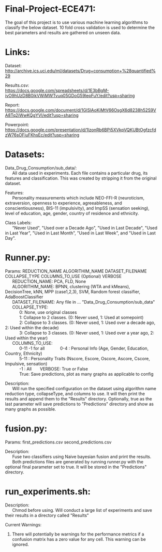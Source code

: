 # Final-Project-ECE471:

The goal of this project is to use various machine learning algorithms to classify the below dataset. 10 fold cross validation is used to determine the best parameters and results are gathered on unseen data.

# Links:
Dataset:<br>
http://archive.ics.uci.edu/ml/datasets/Drug+consumption+%28quantified%29 <br>

Results.csv:<br>
https://docs.google.com/spreadsheets/d/1E3bBgM-ivO9hUzD8B0ikVWiMWTvuq05GDoG59lepFuY/edit?usp=sharing <br>

Report:<br>
https://docs.google.com/document/d/1GISlAoKiMtV66OsgX6d8238h52S9VA8Tq2iWwKQgYVI/edit?usp=sharing <br>

Powerpoint:<br>
https://docs.google.com/presentation/d/1lzonRb6BPj5XVkpVQKUBtOgfzcfdzW76sOFiuFKhsEc/edit?usp=sharing

# Datasets:
Data_Drug_Consumption/sub_data/:<br>
&nbsp;&nbsp;&nbsp;&nbsp;&nbsp;&nbsp;All data used in experiments. Each file contains a particular drug, its features and classification. This was created by stripping it from the original dataset.

Features:<br>
&nbsp;&nbsp;&nbsp;&nbsp;&nbsp;&nbsp;Personality measurements which include NEO-FFI-R (neuroticism, extraversion, openness to experience, agreeableness, and conscientiousness), BIS-11 (impulsivity), and ImpSS (sensation seeking), level of education, age, gender, country of residence and ethnicity.

Class Labels:<br>
&nbsp;&nbsp;&nbsp;&nbsp;&nbsp;&nbsp;"Never Used", "Used over a Decade Ago", "Used in Last Decade", "Used in Last Year", "Used in Last Month", "Used in Last Week", and "Used in Last Day".

# Runner.py:
Params: REDUCTION_NAME ALGORITHIM_NAME DATASET_FILENAME COLLAPSE_TYPE COLUMNS_TO_USE (Optional) VERBOSE <br>
&nbsp;&nbsp;&nbsp;&nbsp;&nbsp;&nbsp;REDUCTION_NAME: PCA, FLD, None <br>
&nbsp;&nbsp;&nbsp;&nbsp;&nbsp;&nbsp;ALGORITHIM_NAME: BPNN, clustering (WTA and kMeans), DecisionTree, kNN, MPP (case1,2,3), SVM, Random forest classifier, AdaBoostClassifier <br>
&nbsp;&nbsp;&nbsp;&nbsp;&nbsp;&nbsp;DATASET_FILENAME: Any file in ... "Data_Drug_Consumption/sub_data" <br>
&nbsp;&nbsp;&nbsp;&nbsp;&nbsp;&nbsp;COLLAPSE_TYPE: <br>
&nbsp;&nbsp;&nbsp;&nbsp;&nbsp;&nbsp;&nbsp;&nbsp;&nbsp;&nbsp;&nbsp;&nbsp;0: None, use original classes <br>
&nbsp;&nbsp;&nbsp;&nbsp;&nbsp;&nbsp;&nbsp;&nbsp;&nbsp;&nbsp;&nbsp;&nbsp;1: Collapse to 2 classes. (0: Never used, 1: Used at somepoint)  <br>
&nbsp;&nbsp;&nbsp;&nbsp;&nbsp;&nbsp;&nbsp;&nbsp;&nbsp;&nbsp;&nbsp;&nbsp;2: Collapse to 3 classes. (0: Never used, 1: Used over a decade ago, 2: Used within the decade)  <br>
&nbsp;&nbsp;&nbsp;&nbsp;&nbsp;&nbsp;&nbsp;&nbsp;&nbsp;&nbsp;&nbsp;&nbsp;3: Collapse to 3 classes. (0: Never used, 1: Used over a year ago, 2: Used within the year)  <br>
&nbsp;&nbsp;&nbsp;&nbsp;&nbsp;&nbsp;COLUMNS_TO_USE: <br>
&nbsp;&nbsp;&nbsp;&nbsp;&nbsp;&nbsp;&nbsp;&nbsp;&nbsp;&nbsp;&nbsp;&nbsp;0-11 -1 for all
&nbsp;&nbsp;&nbsp;&nbsp;&nbsp;&nbsp;&nbsp;&nbsp;&nbsp;&nbsp;&nbsp;&nbsp;0-4  : Personal Info (Age, Gender, Education, Country, Ethnicity)  <br>
&nbsp;&nbsp;&nbsp;&nbsp;&nbsp;&nbsp;&nbsp;&nbsp;&nbsp;&nbsp;&nbsp;&nbsp;5-11 : Personality Traits (Nscore, Escore, Oscore, Ascore, Cscore, Impulsive, sensation)  <br>
&nbsp;&nbsp;&nbsp;&nbsp;&nbsp;&nbsp;&nbsp;&nbsp;&nbsp;&nbsp;&nbsp;&nbsp;-1   : All
&nbsp;&nbsp;&nbsp;&nbsp;&nbsp;&nbsp;VERBOSE: True or False <br>
&nbsp;&nbsp;&nbsp;&nbsp;&nbsp;&nbsp;&nbsp;&nbsp;&nbsp;&nbsp;&nbsp;&nbsp;True: Save predictions, plot as many graphs as applicable to config

Description:<br>
&nbsp;&nbsp;&nbsp;&nbsp;&nbsp;&nbsp;Will run the specified configuration on the dataset using algorithm name    reduction type, collapseType, and columns to use. It will then print the results and append them to the "Results" directory. Optionally, true as the last parameter will save predictions to "Predictions" directory and show as many graphs as possible.

# fusion.py:
Params: first_predictions.csv second_predictions.csv <br>

Description: <br>
&nbsp;&nbsp;&nbsp;&nbsp;&nbsp;&nbsp;Fuse two classifiers using Naive bayesian fusion and print the results. <br>
&nbsp;&nbsp;&nbsp;&nbsp;&nbsp;&nbsp;Both predictions files are generated by running runner.py with the optional final parameter set to true. It will be stored in the "Predictions" directory.


# run_experiments.sh:
Description:<br>
&nbsp;&nbsp;&nbsp;&nbsp;&nbsp;&nbsp;Chmod before using. Will conduct a large list of experiments and save their results in a directory called "Results"

Current Warnings:
1) There will potentially be warnings for the performance metrics if a confusion matrix has a zero value for any cell. This warning can be ignored.
